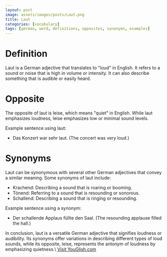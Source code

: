 ```yaml
---
layout: post
image: assets/images/posts/Laut.png
title: Laut
categories: [vocabulary]
tags: [german, word, definitions, opposites, synonyms, examples]
---
```


# Definition
Laut is a German adjective that translates to "loud" in English. It refers to a sound or noise that is high in volume or intensity. It can also describe something that is audible or easily heard.

# Opposite
The opposite of laut is leise, which means "quiet" in English. While laut emphasizes loudness, leise emphasizes low or minimal sound levels.

Example sentence using laut:
- Das Konzert war sehr laut. (The concert was very loud.)

# Synonyms
Laut can be synonymous with several other German adjectives that convey a similar meaning. Some synonyms of laut include:

- Krachend: Describing a sound that is roaring or booming.
- Tönend: Referring to a sound that is resounding or sonorous.
- Schallend: Describing a sound that is ringing or resounding.

Example sentence using a synonym:
- Der schallende Applaus füllte den Saal. (The resounding applause filled the hall.)

In conclusion, laut is a versatile German adjective that signifies loudness or audibility. Its synonyms offer variations in describing different types of loud sounds, while its opposite, leise, represents the antonym of loudness by emphasizing quietness.\ <a id="yg-widget-0" class="youglish-widget" data-query="Laut" data-lang="german" data-components="8412" data-auto-start="0" data-bkg-color="theme_light" data-title="How%20to%20pronounce%20Laut%20in%20German"  rel="nofollow" href="https://youglish.com">Visit YouGlish.com</a><script async src="https://youglish.com/public/emb/widget.js" charset="utf-8"></script>
